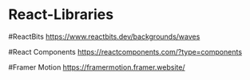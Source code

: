 # React-Libraries

#ReactBits
https://www.reactbits.dev/backgrounds/waves

#React Components
https://reactcomponents.com/?type=components

#Framer Motion
https://framermotion.framer.website/
